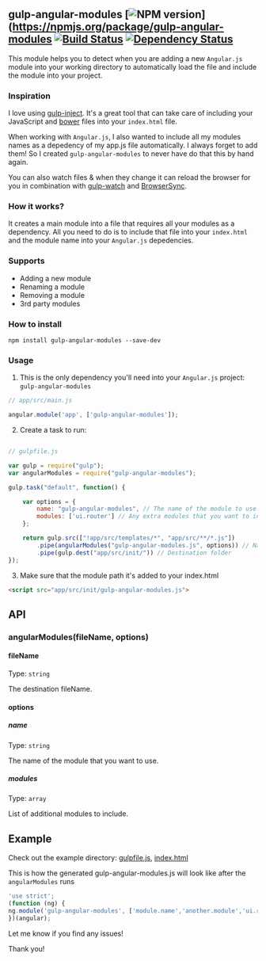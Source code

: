 ## gulp-angular-modules [![NPM version](https://badge.fury.io/js/gulp-angular-modules.svg)](https://npmjs.org/package/gulp-angular-modules [![Build Status](https://travis-ci.org/yagoferrer/gulp-angular-modules.svg?branch=master)](https://travis-ci.org/yagoferrer/gulp-angular-modules) [![Dependency Status](https://david-dm.org/yagoferrer/gulp-angular-modules.svg)](https://david-dm.org/yagoferrer/gulp-angular-modules)

This module helps you to detect when you are adding a new `Angular.js` module into your working directory to automatically load the file and include the module into your project.

### Inspiration
I love using [gulp-inject](https://github.com/klei/gulp-inject). It's a great tool that can take care of including your JavaScript and [bower](https://github.com/bower/bower) files into your `index.html` file. 

When working with `Angular.js`, I also wanted to include all my modules names as a depedency of my app.js file automatically. I always forget to add them! So I created `gulp-angular-modules` to never have do that this by hand again.

You can also watch files & when they change it can reload the browser for you in combination with [gulp-watch](https://github.com/floatdrop/gulp-watch) and [BrowserSync](https://github.com/shakyShane/browser-sync).

### How it works?

It creates a main module into a file that requires all your modules as a dependency. All you need to do is to include that file into your `index.html` and the module name into your `Angular.js` depedencies.

### Supports
- Adding a new module
- Renaming a module
- Removing a module
- 3rd party modules


### How to install
```
npm install gulp-angular-modules --save-dev
```

### Usage

1) This is the only dependency you'll need into your `Angular.js` project: `gulp-angular-modules`
```javascript
// app/src/main.js

angular.module('app', ['gulp-angular-modules']);
```


2) Create a task to run:


```javascript

// gulpfile.js

var gulp = require("gulp");
var angularModules = require("gulp-angular-modules");

gulp.task("default", function() {

    var options = {
        name: "gulp-angular-modules", // The name of the module to use in your main Angular.js
        modules: ['ui.router'] // Any extra modules that you want to include.
    };

    return gulp.src(["!app/src/templates/*", "app/src/**/*.js"])
        .pipe(angularModules("gulp-angular-modules.js", options)) // Name of the file generated
        .pipe(gulp.dest("app/src/init/")) // Destination folder
});
```

3) Make sure that the module path it's added to your index.html
```html
<script src="app/src/init/gulp-angular-modules.js">
```

## API

### angularModules(fileName, options)

#### fileName

Type: `string`

The destination fileName.

#### options

##### name

Type: `string`

The name of the module that you want to use.

##### modules

Type: `array`

List of additional modules to include.

## Example

Check out the example directory: [gulpfile.js](example/gulpfile.js), [index.html](example/index.html)


This is how the generated gulp-angular-modules.js will look like after the `angularModules` runs

```js
'use strict';
(function (ng) {
ng.module('gulp-angular-modules', ['module.name','another.module','ui.router']);
})(angular);
```

Let me know if you find any issues!

Thank you!
